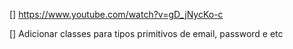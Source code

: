[] https://www.youtube.com/watch?v=gD_jNycKo-c

[] Adicionar classes para tipos primitivos de email, password e etc